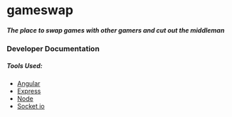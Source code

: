 # gameswap

##### The place to swap games with other gamers and cut out the middleman

### Developer Documentation
##### Tools Used:
* [Angular](https://angularjs.org/)
* [Express](http://expressjs.com/)
* [Node](https://nodejs.org/en/)
* [Socket io](http://socket.io/)  